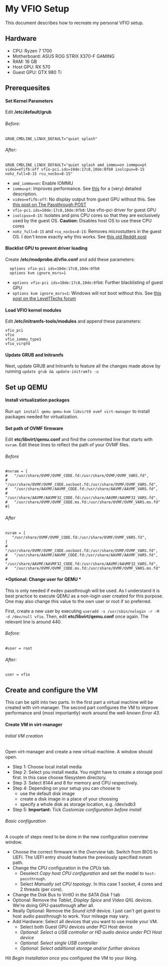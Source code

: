 # My VFIO Setup
This document describes how to recreate my personal VFIO setup.

## Hardware
- CPU: Ryzen 7 1700
- Motherboard: ASUS ROG STRIX X370-F GAMING
- RAM: 16 GB
- Host GPU: RX 570
- Guest GPU: GTX 980 Ti

## Prerequesites
#### Set Kernel Parameters 
Edit **/etc/default/grub**
###### Before:
```
GRUB_CMDLINE_LINUX_DEFAULT="quiet splash"
```
###### After:
```
GRUB_CMDLINE_LINUX_DEFAULT="quiet splash amd_iommu=on iommpu=pt video=efifb:off vfio-pci.ids=10de:17c8,10de:0fb0 isolcpus=8-15 nohz_full=8-15 rcu_nocbs=8-15"
```
- `amd_iommu=on`: Enable IOMMU
- `iommu=pt`: Improves performance. See [this](http://mails.dpdk.org/archives/dev/2014-October/007411.html) for a (very) detailed description.
- `video=efifb:off`: No display output from guest GPU without this. See [this post on The Passthrough POST](https://passthroughpo.st/explaining-csm-efifboff-setting-boot-gpu-manually/)
- `vfio-pci.ids=10de:17c8,10de:0fb0`: Use vfio-pci driver for guest GPU
- `isolcpus=8-15`: Isolates and pins CPU cores so that they are exclusively used by the guest OS. **Caution:** Disables host OS to use these CPU cores
- `nohz_full=8-15` and `rcu_nocbs=8-15`: Removes microstutters in the guest OS. I don't know exactly why this works. See [this old Reddit post](https://www.removeddit.com/r/VFIO/comments/6vgtpx/high_dpc_latency_and_audio_stuttering_on_windows/dm0sfto/)

#### Blacklist GPU to prevent driver loading
Create **/etc/modprobe.d/vfio.conf** and add these parameters:

```
  options vfio-pci ids=10de:17c8,10de:0fb0 
  options kvm ignore_msrs=1
```
- `options vfio-pci ids=10de:17c8,10de:0fb0`: Further blacklisting of guest GPU
- `options kvm ignore_msrs=1`: Windows will not boot without this. See [this post on the Level1Techs forum](https://forum.level1techs.com/t/windows-10-1803-as-guest-with-qemu-kvm-bsod-under-install/127425/13)

#### Load VFIO kernel modules
Edit **/etc/initramfs-tools/modules** and append these parameters:
```
vfio_pci
vfio
vfio_iommu_type1
vfio_virqfd
```
#### Update GRUB and Initramfs
Next, update GRUB and Initramfs to feature all the changes made above by running `update grub && update-initramfs -u`

## Set up QEMU
#### Install virtualization packages
Run `apt install qemu qemu-kvm libvirt0 ovmf virt-manager` to install packages needed for virtualization.
#### Set path of OVMF firmware
Edit **etc/libvirt/qemu.conf** and find the commented line that starts with `nvram`. Edit these lines to reflect the path of your OVMF files. 
###### Before
```
#nvram = [
#   "/usr/share/OVMF/OVMF_CODE.fd:/usr/share/OVMF/OVMF_VARS.fd",
#   "/usr/share/OVMF/OVMF_CODE.secboot.fd:/usr/share/OVMF/OVMF_VARS.fd",
#   "/usr/share/AAVMF/AAVMF_CODE.fd:/usr/share/AAVMF/AAVMF_VARS.fd",
#   "/usr/share/AAVMF/AAVMF32_CODE.fd:/usr/share/AAVMF/AAVMF32_VARS.fd",
#   "/usr/share/OVMF/OVMF_CODE.ms.fd:/usr/share/OVMF/OVMF_VARS.ms.fd"
#]
```
###### After
```
nvram = [
   "/usr/share/OVMF/OVMF_CODE.fd:/usr/share/OVMF/OVMF_VARS.fd",
]
#   "/usr/share/OVMF/OVMF_CODE.secboot.fd:/usr/share/OVMF/OVMF_VARS.fd",
#   "/usr/share/AAVMF/AAVMF_CODE.fd:/usr/share/AAVMF/AAVMF_VARS.fd",
#   "/usr/share/AAVMF/AAVMF32_CODE.fd:/usr/share/AAVMF/AAVMF32_VARS.fd",
#   "/usr/share/OVMF/OVMF_CODE.ms.fd:/usr/share/OVMF/OVMF_VARS.ms.fd"
```
#### *Optional: Change user for QEMU *
This is only needed if evdev passthrough will be used. 
As I understand it is best practice to execute QEMU as a non-login user created for this purpose. One may also change this value to the own user or root if so preferred. 

First, create a new user by executing `useradd -s /usr/sbin/nologin -r -M -d /dev/null vfio`. 
Then, edit **etc/libvirt/qemu.conf** once again. The relevant line is around 440.
###### Before:
```
#user = root 
```
###### After:
```
user = vfio
```

## Create and configure the VM
This can be split into two parts. In the first part a virtual machine will be created with virt-manager. The second part configures the VM to improve performance and (most importantly) work around the well-known *Error 43*.

#### Create VM in virt-manager
###### Initial VM creation
Open virt-manager and create a new virtual machine. A window should open. 
- Step 1: Choose local install media
- Step 2: Select you install media. You might have to create a storage pool first. In this case choose filesystem directory.
- Step 3: Select 8144 and 8 for memory and CPU respectively.
- Step 4: Depending on your setup you can choose to
  - use the default disk image
  - create a disk image in a place of your choosing
  - specify a whole disk as storage location, e.g. /dev/sdb3
- Step 5: **Important:** Tick *Customize configuration before install*

###### Basic configuration
A couple of steps need to be done in the new configuration overview window. 
- Choose the correct firmware in the *Overview* tab. Switch from BIOS to UEFI. The UEFI entry should feature the previously specified nvram path. 
- Change the CPU configuration in the *CPUs* tab. 
  - Deselect *Copy host CPU configuration* and set the model to `host-passthrough`. 
  - Select *Manually set CPU topology*. In this case 1 socket, 4 cores and 2 threads (per core).
- Change the Disk Bus to VirtIO in the *SATA Disk 1* tab
- Optional: Remove the *Tablet*, *Display Spice* and *Video QXL* devices. We're doing GPU-passthrough after all. 
- Really Optional: Remove the *Sound ich9* device. I just can't get guest to host audio passthrough to work. Your mileage may vary. 
- Add Hardware: Select all devices that you want to use inside your VM.  
  - Select both Guest GPU devices under PCI Host device
  - *Optional: Select a USB controller or HD audio device under PCI Host device*
  - *Optional: Select single USB controller*
  - *Optional: Select additional storage and/or further devices*

Hit *Begin Installation* once you configured the VM to your liking.


